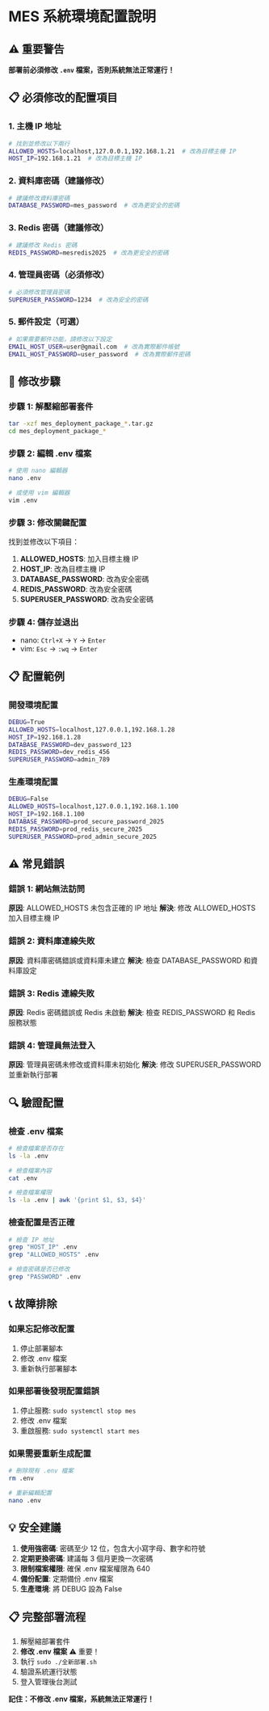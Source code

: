 # MES 系統環境配置說明

## ⚠️ 重要警告

**部署前必須修改 `.env` 檔案，否則系統無法正常運行！**

## 📋 必須修改的配置項目

### 1. 主機 IP 地址
```bash
# 找到並修改以下兩行
ALLOWED_HOSTS=localhost,127.0.0.1,192.168.1.21  # 改為目標主機 IP
HOST_IP=192.168.1.21  # 改為目標主機 IP
```

### 2. 資料庫密碼（建議修改）
```bash
# 建議修改資料庫密碼
DATABASE_PASSWORD=mes_password  # 改為更安全的密碼
```

### 3. Redis 密碼（建議修改）
```bash
# 建議修改 Redis 密碼
REDIS_PASSWORD=mesredis2025  # 改為更安全的密碼
```

### 4. 管理員密碼（必須修改）
```bash
# 必須修改管理員密碼
SUPERUSER_PASSWORD=1234  # 改為安全的密碼
```

### 5. 郵件設定（可選）
```bash
# 如果需要郵件功能，請修改以下設定
EMAIL_HOST_USER=user@gmail.com  # 改為實際郵件帳號
EMAIL_HOST_PASSWORD=user_password  # 改為實際郵件密碼
```

## 🔧 修改步驟

### 步驟 1: 解壓縮部署套件
```bash
tar -xzf mes_deployment_package_*.tar.gz
cd mes_deployment_package_*
```

### 步驟 2: 編輯 .env 檔案
```bash
# 使用 nano 編輯器
nano .env

# 或使用 vim 編輯器
vim .env
```

### 步驟 3: 修改關鍵配置
找到並修改以下項目：

1. **ALLOWED_HOSTS**: 加入目標主機 IP
2. **HOST_IP**: 改為目標主機 IP
3. **DATABASE_PASSWORD**: 改為安全密碼
4. **REDIS_PASSWORD**: 改為安全密碼
5. **SUPERUSER_PASSWORD**: 改為安全密碼

### 步驟 4: 儲存並退出
- nano: `Ctrl+X` → `Y` → `Enter`
- vim: `Esc` → `:wq` → `Enter`

## 📋 配置範例

### 開發環境配置
```bash
DEBUG=True
ALLOWED_HOSTS=localhost,127.0.0.1,192.168.1.28
HOST_IP=192.168.1.28
DATABASE_PASSWORD=dev_password_123
REDIS_PASSWORD=dev_redis_456
SUPERUSER_PASSWORD=admin_789
```

### 生產環境配置
```bash
DEBUG=False
ALLOWED_HOSTS=localhost,127.0.0.1,192.168.1.100
HOST_IP=192.168.1.100
DATABASE_PASSWORD=prod_secure_password_2025
REDIS_PASSWORD=prod_redis_secure_2025
SUPERUSER_PASSWORD=prod_admin_secure_2025
```

## ⚠️ 常見錯誤

### 錯誤 1: 網站無法訪問
**原因**: ALLOWED_HOSTS 未包含正確的 IP 地址
**解決**: 修改 ALLOWED_HOSTS 加入目標主機 IP

### 錯誤 2: 資料庫連線失敗
**原因**: 資料庫密碼錯誤或資料庫未建立
**解決**: 檢查 DATABASE_PASSWORD 和資料庫設定

### 錯誤 3: Redis 連線失敗
**原因**: Redis 密碼錯誤或 Redis 未啟動
**解決**: 檢查 REDIS_PASSWORD 和 Redis 服務狀態

### 錯誤 4: 管理員無法登入
**原因**: 管理員密碼未修改或資料庫未初始化
**解決**: 修改 SUPERUSER_PASSWORD 並重新執行部署

## 🔍 驗證配置

### 檢查 .env 檔案
```bash
# 檢查檔案是否存在
ls -la .env

# 檢查檔案內容
cat .env

# 檢查檔案權限
ls -la .env | awk '{print $1, $3, $4}'
```

### 檢查配置是否正確
```bash
# 檢查 IP 地址
grep "HOST_IP" .env
grep "ALLOWED_HOSTS" .env

# 檢查密碼是否已修改
grep "PASSWORD" .env
```

## 📞 故障排除

### 如果忘記修改配置
1. 停止部署腳本
2. 修改 .env 檔案
3. 重新執行部署腳本

### 如果部署後發現配置錯誤
1. 停止服務: `sudo systemctl stop mes`
2. 修改 .env 檔案
3. 重啟服務: `sudo systemctl start mes`

### 如果需要重新生成配置
```bash
# 刪除現有 .env 檔案
rm .env

# 重新編輯配置
nano .env
```

## 💡 安全建議

1. **使用強密碼**: 密碼至少 12 位，包含大小寫字母、數字和符號
2. **定期更換密碼**: 建議每 3 個月更換一次密碼
3. **限制檔案權限**: 確保 .env 檔案權限為 640
4. **備份配置**: 定期備份 .env 檔案
5. **生產環境**: 將 DEBUG 設為 False

## 📋 完整部署流程

1. 解壓縮部署套件
2. **修改 .env 檔案** ⚠️ 重要！
3. 執行 `sudo ./全新部署.sh`
4. 驗證系統運行狀態
5. 登入管理後台測試

**記住：不修改 .env 檔案，系統無法正常運行！**
